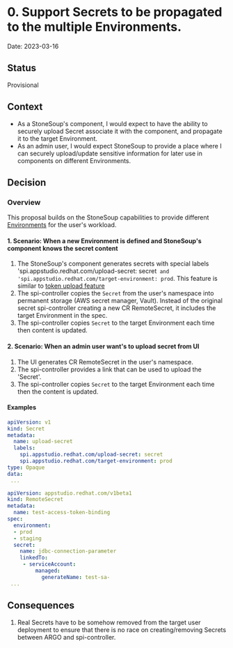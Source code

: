 # 0. Support Secrets to be propagated to the multiple Environments.

Date: 2023-03-16

## Status

Provisional

## Context


* As a StoneSoup's component, I would expect to have the ability to securely upload Secret associate it with the component, and propagate it to the target Environment.
* As an admin user, I would expect StoneSoup to provide a place where I can securely upload/update sensitive information for later use in components on different Environments.

## Decision

### Overview

This proposal builds on the StoneSoup capabilities to provide different [Environments](https://github.com/redhat-appstudio/book/blob/main/ADR/0008-environment-provisioning.md) for the user's workload.

#### 1. Scenario: When a new Environment is defined and StoneSoup's component knows the secret content

1. The StoneSoup's component generates secrets with special labels 'spi.appstudio.redhat.com/upload-secret: secret` and  'spi.appstudio.redhat.com/target-environment: prod`.   This feature is similar to [token upload feature](https://github.com/redhat-appstudio/service-provider-integration-operator/blob/main/docs/USER.md#uploading-access-token-to-spi-using-kubernetes-secret)
2. The spi-controller copies the `Secret` from the user's namespace into permanent storage (AWS secret manager, Vault). Instead of the original secret spi-controller creating a new CR RemoteSecret, it includes the target Environment in the spec.
3. The spi-controller copies `Secret` to the target Environment each time then content is updated.

#### 2. Scenario: When an admin user want's to upload secret from UI

1. The UI generates CR RemoteSecret in the user's namespace.
2. The spi-controller provides a link that can be used to upload the 'Secret'.
3. The spi-controller copies `Secret` to the target Environment each time then the content is updated.

#### Examples


```yaml
apiVersion: v1
kind: Secret
metadata:
  name: upload-secret
  labels:
    spi.appstudio.redhat.com/upload-secret: secret
    spi.appstudio.redhat.com/target-environment: prod
type: Opaque
data:
 ...
```



```yaml
apiVersion: appstudio.redhat.com/v1beta1
kind: RemoteSecret
metadata:
  name: test-access-token-binding
spec:
  environment:
  - prod
  - staging
  secret:
    name: jdbc-connection-parameter
    linkedTo:
     - serviceAccount:
         managed:
           generateName: test-sa-
 ...
```
## Consequences

1. Real Secrets have to be somehow removed from the target user deployment to ensure that there is no race on creating/removing Secrets between ARGO and spi-controller.
